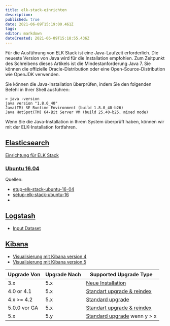 ```yaml
---
title: elk-stack-einrichten
description: 
published: true
date: 2021-06-09T15:19:00.461Z
tags: 
editor: markdown
dateCreated: 2021-06-09T15:18:55.436Z
---
```


Für die Ausführung von ELK Stack ist eine Java-Laufzeit erforderlich. Die neueste Version von Java wird für die Installation empfohlen. Zum Zeitpunkt des Schreibens dieses Artikels ist die Mindestanforderung Java 7. Sie können die offizielle Oracle-Distribution oder eine Open-Source-Distribution wie OpenJDK verwenden.

Sie können die Java-Installation überprüfen, indem Sie den folgenden Befehl in Ihrer Shell ausführen:
```
> java -version
java version "1.8.0_40"
Java(TM) SE Runtime Environment (build 1.8.0_40-b26)
Java HotSpot(TM) 64-Bit Server VM (build 25.40-b25, mixed mode)

```
Wenn Sie die Java-Installation in Ihrem System überprüft haben, können wir mit der ELK-Installation fortfahren.


## [Elasticsearch](../elasticsearch)
[Einrichtung für ELK Stack](../elk-konfiguration)

### [Ubuntu 16.04 ](../ubuntu1604)
Quellen: 
* [etup-elk-stack-ubuntu-16-04](http://www.itzgeek.com/how-tos/linux/ubuntu-how-tos/setup-elk-stack-ubuntu-16-04.html)
* [setup-elk-stack-ubuntu-16](http://linoxide.com/ubuntu-how-to/setup-elk-stack-ubuntu-16/)
* []()

## [Logstash](../elk-stack-logstash)
* [Input Dataset](../elk-stack-logstsh-input-dataset)

## [Kibana](../elk-stackkibana)
* [Visualisierung mit Kibana version 4](../elk-stack-kibana4-visualisierung)
* [Visualisierung mit Kibana version 5](../elk-stack-kibana5-visualisierung)


|Upgrade Von|Upgrade Nach | Supported Upgrade Type | 
| --- | --- | --- |
|3.x |5.x|[Neue Installation](https://www.elastic.co/guide/en/kibana/current/upgrade-new-install.html)||
|4.0 or 4.1| 5.x | [Standart upgrade & reindex](https://www.elastic.co/guide/en/kibana/current/upgrade-standard-reindex.html) |
|4.x >= 4.2| 5.x | [Standard upgrade](https://www.elastic.co/guide/en/kibana/current/upgrade-standard.html)| 
|5.0.0 vor GA| 5.x | [Standart upgrade & reindex](https://www.elastic.co/guide/en/kibana/current/upgrade-standard-reindex.html) |
|5.x|5.y|[Standard upgrade](https://www.elastic.co/guide/en/kibana/current/upgrade-standard.html ) wenn y > x|
